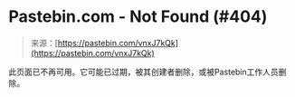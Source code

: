 <!--yml

category: 未分类

date: 2024-05-27 14:40:33

-->

# Pastebin.com - Not Found (#404)

> 来源：[https://pastebin.com/vnxJ7kQk](https://pastebin.com/vnxJ7kQk)

此页面已不再可用。它可能已过期，被其创建者删除，或被Pastebin工作人员删除。
